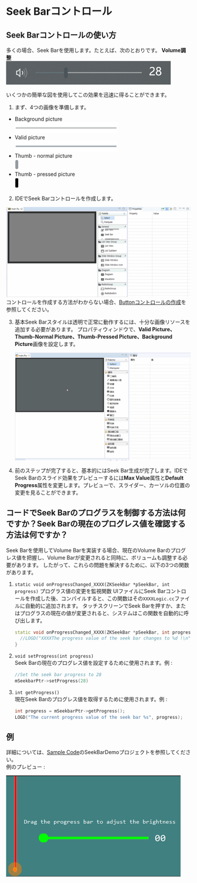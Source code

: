 # Seek Barコントロール
## Seek Barコントロールの使い方
多くの場合、Seek Barを使用します。たとえば、次のとおりです。
**Volume調整**  
![](assets/seekbar/example-volume.png)  

いくつかの簡単な図を使用してこの効果を迅速に得ることができます。
1. まず、4つの画像を準備します。
  * Background picture    
    ![](assets/seekbar/bg.png)  
  * Valid picture  
    ![](assets/seekbar/valid.png)
  * Thumb - normal picture   
     ![](assets/seekbar/c.png)
  * Thumb - pressed picture  
    ![](assets/seekbar/c_pressed.png)

2. IDEでSeek Barコントロールを作成します。

 ![](assets/SeekBar-create.gif)
  コントロールを作成する方法がわからない場合、[Buttonコントロールの作成](＃add_button)を参照してください。

3. 基本Seek Barスタイルは透明で正常に動作するには、十分な画像リソースを追加する必要があります。
    プロパティウィンドウで、**Valid Picture、Thumb-Normal Picture、Thumb-Pressed Picture、Background Picture**画像を設定します。

      ![](assets/seekbar/add-photo.gif)
4. 前のステップが完了すると、基本的にはSeek Bar生成が完了します。IDEでSeek Barのスライド効果をプレビューするには**Max Value**属性と**Default Progress**属性を変更します。プレビューで、スライダー、カーソルの位置の変更を見ることができます。
    

## コードでSeek Barのプログラスを制御する方法は何ですか？Seek Barの現在のプログレス値を確認する方法は何ですか？
 Seek Barを使用してVolume Barを実装する場合、現在のVolume Barのプログレス値を把握し、Volume Barが変更されると同時に、ボリュームも調整する必要があります。
 したがって、これらの問題を解決するために、以下の3つの関数があります。

1. `static void onProgressChanged_XXXX(ZKSeekBar *pSeekBar, int progress)`
    プログラス値の変更を監視関数
    UIファイルにSeek Barコントロールを作成した後、コンパイルすると、この関数はその`XXXXLogic.cc`ファイルに自動的に追加されます。
    タッチスクリーンでSeek Barを押すか、またはプログラスの現在の値が変更されると、システムはこの関数を自動的に呼び出します。
    ``` C++
    static void onProgressChanged_XXXX(ZKSeekBar *pSeekBar, int progress) {
      //LOGD("XXXXThe progress value of the seek bar changes to %d !\n", progress);
    }
    ```
2. `void setProgress(int progress)`  
    Seek Barの現在のプログレス値を設定するために使用されます。例 :
    ``` C++
    //Set the seek bar progress to 28
    mSeekbarPtr->setProgress(28)
    ```
3. `int getProgress()`  
    現在Seek Barのプログレス値を取得するために使用されます。例 :
    ``` C++
    int progress = mSeekbarPtr->getProgress();
    LOGD("The current progress value of the seek bar %s", progress);
    ```


## 例 
詳細については、[Sample Code](demo_download.md＃demo_download)のSeekBarDemoプロジェクトを参照してください。  
例のプレビュー :  

![](assets/seekbar/preview.png)
